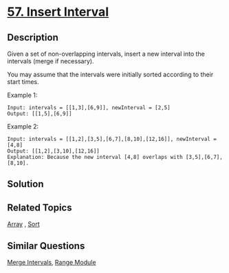 # [57. Insert Interval](https://leetcode.com/problems/insert-interval)

## Description

Given a set of non-overlapping intervals, insert a new interval into the intervals (merge if necessary).

You may assume that the intervals were initially sorted according to their start times.

Example 1:

```
Input: intervals = [[1,3],[6,9]], newInterval = [2,5]
Output: [[1,5],[6,9]]
```

Example 2:

```
Input: intervals = [[1,2],[3,5],[6,7],[8,10],[12,16]], newInterval = [4,8]
Output: [[1,2],[3,10],[12,16]]
Explanation: Because the new interval [4,8] overlaps with [3,5],[6,7],[8,10].
```

## Solution



## Related Topics

[Array](https://leetcode.com/tag/array/) , [Sort](https://leetcode.com/tag/sort/) 

## Similar Questions

[Merge Intervals](https://leetcode.com/problems/merge-intervals/), [Range Module](https://leetcode.com/problems/range-module/)
